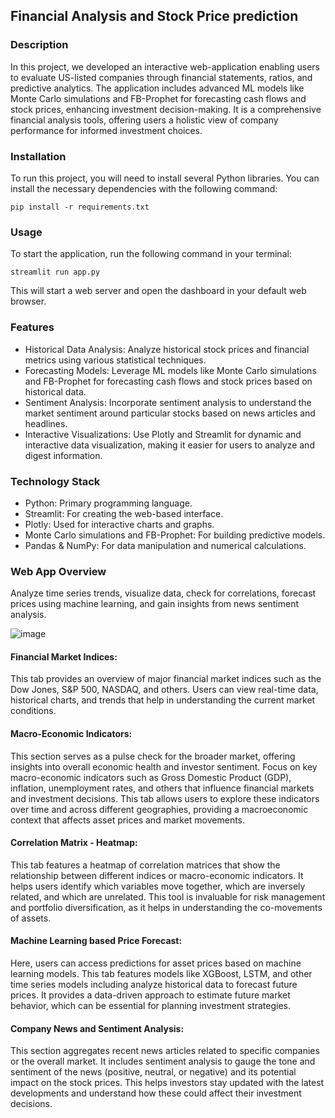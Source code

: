 ## Financial Analysis and Stock Price prediction

### Description
In this project, we developed an interactive web-application enabling users to evaluate US-listed companies through financial statements, ratios, and predictive analytics. 
The application includes advanced ML models like Monte Carlo simulations and FB-Prophet for forecasting cash flows and stock prices, enhancing investment decision-making. It is a comprehensive financial analysis tools, offering users a holistic view of company performance for informed investment choices.


### Installation
To run this project, you will need to install several Python libraries. You can install the necessary dependencies with the following command:
```
pip install -r requirements.txt
```
### Usage
To start the application, run the following command in your terminal:
```
streamlit run app.py
```
This will start a web server and open the dashboard in your default web browser.

### Features
- Historical Data Analysis: Analyze historical stock prices and financial metrics using various statistical techniques.
- Forecasting Models: Leverage ML models like Monte Carlo simulations and FB-Prophet for forecasting cash flows and stock prices based on historical data.
- Sentiment Analysis: Incorporate sentiment analysis to understand the market sentiment around particular stocks based on news articles and headlines.
- Interactive Visualizations: Use Plotly and Streamlit for dynamic and interactive data visualization, making it easier for users to analyze and digest information.

### Technology Stack
- Python: Primary programming language.
- Streamlit: For creating the web-based interface.
- Plotly: Used for interactive charts and graphs.
- Monte Carlo simulations and FB-Prophet: For building predictive models.
- Pandas & NumPy: For data manipulation and numerical calculations.

### Web App Overview
Analyze time series trends, visualize data, check for correlations, forecast prices using machine learning, and gain insights from news sentiment analysis.

![image](https://github.com/vidd01/Financial-Markets-Economic-Indicators-Analysis-/assets/122332733/55e18bce-fe6e-4969-bda5-4fb1cbb1e109)



#### Financial Market Indices:
This tab provides an overview of major financial market indices such as the Dow Jones, S&P 500, NASDAQ, and others. 
Users can view real-time data, historical charts, and trends that help in understanding the current market conditions. 
#### Macro-Economic Indicators:
This section serves as a pulse check for the broader market, offering insights into overall economic health and investor sentiment.
Focus on key macro-economic indicators such as Gross Domestic Product (GDP), inflation, unemployment rates, and others that influence financial markets and investment decisions. 
This tab allows users to explore these indicators over time and across different geographies, providing a macroeconomic context that affects asset prices and market movements.
#### Correlation Matrix - Heatmap:
This tab features a heatmap of correlation matrices that show the relationship between different indices or macro-economic indicators. 
It helps users identify which variables move together, which are inversely related, and which are unrelated. 
This tool is invaluable for risk management and portfolio diversification, as it helps in understanding the co-movements of assets.
#### Machine Learning based Price Forecast:
Here, users can access predictions for asset prices based on machine learning models. 
This tab features models like XGBoost, LSTM, and other time series models including analyze historical data to forecast future prices. It provides a data-driven approach to estimate future market behavior, which can be essential for planning investment strategies.
#### Company News and Sentiment Analysis:
This section aggregates recent news articles related to specific companies or the overall market. It includes sentiment analysis to gauge the tone and sentiment of the news (positive, neutral, or negative) and its potential impact on the stock prices. This helps investors stay updated with the latest developments and understand how these could affect their investment decisions.
